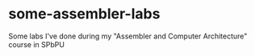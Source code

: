 # some-assembler-labs
Some labs I've done during my "Assembler and Computer Architecture" course in SPbPU
